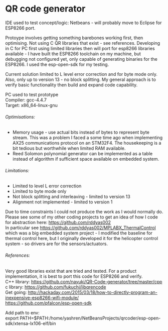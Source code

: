 # QR code generator

IDE used to test concept/logic: Netbeans - will probably move to Eclipse for ESP8266 port.

Protoype involves getting something barebones working first, then optimising. Not using C QR libraries that exist - see references.
Developing in C for PC first using limited libraries then will port for esp8266 libraries available - I have built the ESP8266 toolchain on my machine, but debugging not configured yet, only capable of generating binaries for the ESP8266. I used the esp-open-sdk for my testing.

Current solution limited to L level error correction and for byte mode only. Also, only up to version 13 - no block splitting. My general approach is to verify basic functionality then build and expand code capability. 

PC used to test prototype  
Compiler: gcc-4.4.7  
Target: x86_64-linux-gnu  

###### Optimisations:
- Memory usage - use actual bits instead of bytes to represent byte stream. This was a problem I faced a some time ago when implementing AX25 communications protocol on an STM32F4. The housekeeping is a bit tedious but worthwhile when limited RAM available.
- Reed Solomon polynomial generator can be implemented as a table instead of algorithm if sufficient space available on embedded system.

###### Limitations:
- Limited to level L error correction
- Limited to byte mode only
- Not block splitting and interleaving - limited to version 13
- Alignment not implemented - limited to version 1

Due to time constraints I could not produce the work as I would normally do. Please see some of my other coding projects to get an idea of how I code for abstraction here:
https://github.com/rddyas002  
In particular see https://github.com/rddyas002/MPLABX_ThermalControl which was a big embedded system project - I modified the baseline for thermal control here, but I originally developed it for the helicopter control system - so drivers are for the sensors/actuators.

###### References:
Very good libraries exist that are tried and tested. For a product implementation, it is best to port this code for ESP8266 and verify.  
C++ library: https://github.com/nayuki/QR-Code-generator/tree/master/cpp  
c library: https://github.com/fukuchi/libqrencode  
Get going: http://hackaday.com/2015/03/18/how-to-directly-program-an-inexpensive-esp8266-wifi-module/  
https://github.com/pfalcon/esp-open-sdk

Add path to env:  
export PATH=$PATH:/home/yashren/NetBeansProjects/qrcoder/esp-open-sdk/xtensa-lx106-elf/bin





